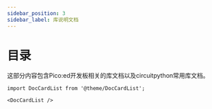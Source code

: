 ```yaml
---
sidebar_position: 3
sidebar_label: 库说明文档
---
```



# 目录
这部分内容包含Pico:ed开发板相关的库文档以及circuitpython常用库文档。




```mdx-code-block
import DocCardList from '@theme/DocCardList';

<DocCardList />
```
